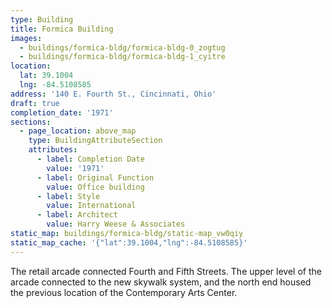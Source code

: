 ```yaml
---
type: Building
title: Formica Building
images:
  - buildings/formica-bldg/formica-bldg-0_zogtug
  - buildings/formica-bldg/formica-bldg-1_cyitre
location:
  lat: 39.1004
  lng: -84.5108585
address: '140 E. Fourth St., Cincinnati, Ohio'
draft: true
completion_date: '1971'
sections:
  - page_location: above_map
    type: BuildingAttributeSection
    attributes:
      - label: Completion Date
        value: '1971'
      - label: Original Function
        value: Office building
      - label: Style
        value: International
      - label: Architect
        value: Harry Weese & Associates
static_map: buildings/formica-bldg/static-map_vw0qiy
static_map_cache: '{"lat":39.1004,"lng":-84.5108585}'
---
```


The retail arcade connected Fourth and Fifth Streets. The upper level of the arcade connected to the new skywalk system, and the north end housed the previous location of the Contemporary Arts Center.
